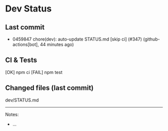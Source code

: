 # Dev Status

## Last commit
- 0459847 chore(dev): auto-update STATUS.md [skip ci] (#347) (github-actions[bot], 44 minutes ago)
## CI & Tests
[OK] npm ci
[FAIL] npm test

## Changed files (last commit)
dev/STATUS.md

---
Notes:
- ...
